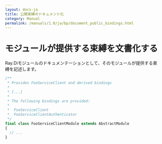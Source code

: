 ```yaml
---
layout: docs-ja
title: 公開束縛のドキュメント化
category: Manual
permalink: /manuals/1.0/ja/bp/document_public_bindings.html
---
```

# モジュールが提供する束縛を文書化する

Ray.Diモジュールのドキュメンテーションとして、そのモジュールが提供する束縛を記述します。

```php
/**
 * Provides FooServiceClient and derived bindings
 *
 * [...]
 *
 * The following bindings are provided:
 *
 *  FooServiceClient
 *  FooServiceClientAuthenticator
 */
final class FooServiceClientModule extends AbstractModule
{
  // ...
}
```


